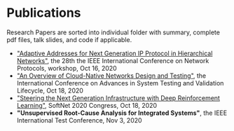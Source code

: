 # Publications
Research Papers are sorted into individual folder with summary, complete pdf files, talk slides, and code if applicable. 

- ["Adaptive Addresses for Next Generation IP Protocol in Hierarchical Networks"](https://github.com/Fizzbb/ResearchPaper/tree/master/Adaptive-Addresses-for-NG-IP), the 28th the IEEE International Conference on Network Protocols, workshop, Oct 16, 2020
- ["An Overview of Cloud-Native Networks Design and Testing"](https://github.com/Fizzbb/ResearchPaper/tree/master/Cloud-Native-Network), the International Conference on Advances in System Testing and Validation Lifecycle, Oct 18, 2020
- ["Steering the Next Generation Infrastructure with Deep Reinforcement Learning"](https://github.com/Fizzbb/ResearchPaper/tree/master/Reinforcement-Learning), SoftNet 2020 Congress, Oct 18, 2020
- **"Unsupervised Root-Cause Analysis for Integrated Systems"**, the IEEE International Test Conference, Nov 3, 2020
